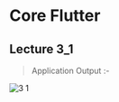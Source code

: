 # Core Flutter

## Lecture 3_1

> Application Output :-

![3 1](https://user-images.githubusercontent.com/114165239/214127139-bed59fc2-e29b-4653-84d5-31be84055b4d.jpg)
